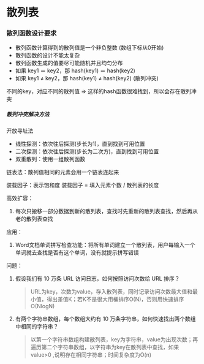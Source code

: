 # 散列表

### 散列函数设计要求
- 散列函数计算得到的散列值是一个非负整数  (数组下标从0开始)
- 散列函数的设计不能太复杂
- 散列函数生成的值要尽可能随机并且均匀分布
- 如果 key1 ＝ key2，那 hash(key1) ＝ hash(key2)
- 如果 key1 ≠ key2，那 hash(key1) ≠ hash(key2) (散列冲突)

不同的key，对应不同的散列值  => 这样的hash函数很难找到，所以会存在散列冲突

##### 散列冲突解决方法
开放寻址法
 - 线性探测：依次往后探测(步长为1)，直到找到可用位置
 - 二次探测：依次往后探测(步长为二次方)，直到找到可用位置
 - 双重散列：使用一组散列函数

链表法：散列值相同的元素会用一个链表连起来

装载因子：表示饱和度    装载因子 = 填入元素个数 / 散列表的长度

高效扩容：
1. 每次只搬移一部分数据到新的散列表，查找时先重新的散列表查找，然后再从老的散列表查找


应用：
1. Word文档单词拼写检查功能：将所有单词建立一个散列表，用户每输入一个单词就去查找是否有这个单词，没有就提示拼写错误

问题：
1. 假设我们有 10 万条 URL 访问日志，如何按照访问次数给 URL 排序？
    >URL为key，次数为value，存入散列表，同时记录访问次数最大值和最小值，得出差值K；若K不是很大用桶排序O(N)，否则用快速排序O(NlogN)
2. 有两个字符串数组，每个数组大约有 10 万条字符串，如何快速找出两个数组中相同的字符串？
    >以第一个字符串数组构建散列表，key为字符串，value为出现次数；再遍历第二个字符串数组，以字符串为key在散列表中查找，如果 value>0 ,说明存在相同字符串；时间复杂度为O(n)
    
